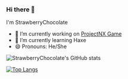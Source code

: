 ### Hi there 👋

I'm StrawberryChocolate

- 🔭 I’m currently working on [ProjectNX Game](https://github.com/NX-Game-Studios/ProjectNX)
- 🌱 I’m currently learning Haxe
- 😄 Pronouns: He/She

![StrawberryChocolate's GitHub stats](https://github-readme-stats.vercel.app/api?username=doge2dev&show_icons=true&theme=synthwave)

[![Top Langs](https://github-readme-stats.vercel.app/api/top-langs/?username=doge2dev&theme=synthwave)](https://github.com/anuraghazra/github-readme-stats)
